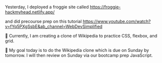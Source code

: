 Yesterday, I deployed a froggie site called https://froggie-hackmyhead.netlify.app/

and did precourse prep on this tutorial https://www.youtube.com/watch?v=fYq5PXgSsbE&ab_channel=WebDevSimplified

📖 Currently, I am creating a clone of Wikipedia to practice CSS, flexbox, and grid. 

🎯 My goal today is to do the Wikipedia clone which is due on Sunday by tomorrow. I will then review on Sunday via our bootcamp prep JavaScript. 
